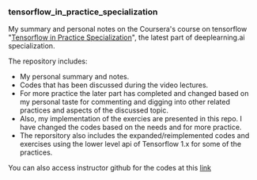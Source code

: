 ### tensorflow_in_practice_specialization

My summary and personal notes on the Coursera's course on tensorflow "[Tensorflow in Practice Specialization](https://www.coursera.org/learn/introduction-tensorflow/home/welcome)", the latest part of deeplearning.ai specialization.  

The repository includes:
- My personal summary and notes.
- Codes that has been discussed during the video lectures.
- For more practice the later part has completed and changed based on my personal taste for commenting and digging into other related practices  and aspects of the discussed topic.
- Also, my implementation of the exercies are presented in this repo. I have changed the codes based on the needs and for more practice. 
- The reporsitory also includes the expanded/reimplemented codes and exercises using the lower level api of Tensorflow 1.x for some of the practices. 


You can also access instructor github for the codes at this [link](https://github.com/lmoroney/dlaicourse)
